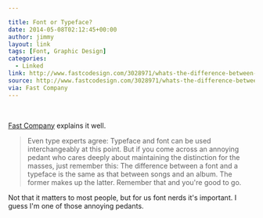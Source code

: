 ```yaml
---

title: Font or Typeface?
date: 2014-05-08T02:12:45+00:00
author: jimmy
layout: link
tags: [Font, Graphic Design]
categories:
  - Linked
link: http://www.fastcodesign.com/3028971/whats-the-difference-between-a-font-and-a-typeface
source: http://www.fastcodesign.com/3028971/whats-the-difference-between-a-font-and-a-typeface
via: Fast Company  
---
```

 

[Fast Company](http://www.fastcodesign.com/3028971/whats-the-difference-between-a-font-and-a-typeface) explains it well. 

> Even type experts agree: Typeface and font can be used interchangeably at this point. But if you come across an annoying pedant who cares deeply about maintaining the distinction for the masses, just remember this: The difference between a font and a typeface is the same as that between songs and an album. The former makes up the latter. Remember that and you're good to go.

Not that it matters to most people, but for us font nerds it's important. I guess I'm one of those annoying pedants.